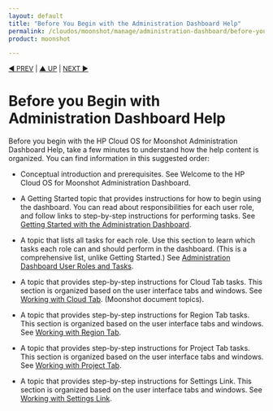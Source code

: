 ```yaml
---
layout: default
title: "Before You Begin with the Administration Dashboard Help"
permalink: /cloudos/moonshot/manage/administration-dashboard/before-you-begin/
product: moonshot

---
```




<script> 

function PageRefresh { 
onLoad="window.refresh"
}

PageRefresh();

</script>


<p style="font-size: small;"> <a href="/cloudos/moonshot/manage/operational-dashboard/">&#9664; PREV</a> | <a href="/cloudos/moonshot/manage/">&#9650; UP</a> | <a href="/cloudos/moonshot/manage/administration-dashboard/welcome/">NEXT &#9654;</a> </p>


# Before you Begin with Administration Dashboard Help #

Before you begin with the HP Cloud OS for Moonshot Administration Dashboard Help, take a few minutes to understand how the help content is organized. You can find information in this suggested order:

* Conceptual introduction and prerequisites. See Welcome to the HP Cloud OS for Moonshot Administration Dashboard.

* A Getting Started topic that provides instructions for how to begin using the dashboard. You can read about responsibilities for each user role, and follow links to step-by-step instructions for performing tasks. See [Getting Started with the Administration Dashboard](/cloudos/moonshot/manage/administration-dashboard/getting-started/).

* A topic that lists all tasks for each role. Use this section to learn which tasks each role can and should perform in the dashboard. (This is a comprehensive list, unlike Getting Started.) See [Administration Dashboard User Roles and Tasks](/cloudos/moonshot/manage/administration-dashboard/tasks-by-role/).


* A topic that provides step-by-step instructions for Cloud Tab tasks. This section is organized based on the user interface tabs and windows. See [Working with Cloud Tab](/cloudos/moonshot/manage/administration-dashboard/working-with-cloud-tab/). (Moonshot document topics).

* A topic that provides step-by-step instructions for Region Tab tasks. This section is organized based on the user interface tabs and windows. See [Working with Region Tab](/cloudos/moonshot/manage/administration-dashboard/working-with-region-tab//).

* A topic that provides step-by-step instructions for Project Tab tasks. This section is organized based on the user interface tabs and windows. See [Working with Project Tab](/cloudos/moonshot/manage/administration-dashboard/working-with-project-tab/).
 
* A topic that provides step-by-step instructions for Settings Link. This section is organized based on the user interface tabs and windows. See [Working with Settings Link](/cloudos/moonshot/manage/administration-dashboard/setting-tab/).
